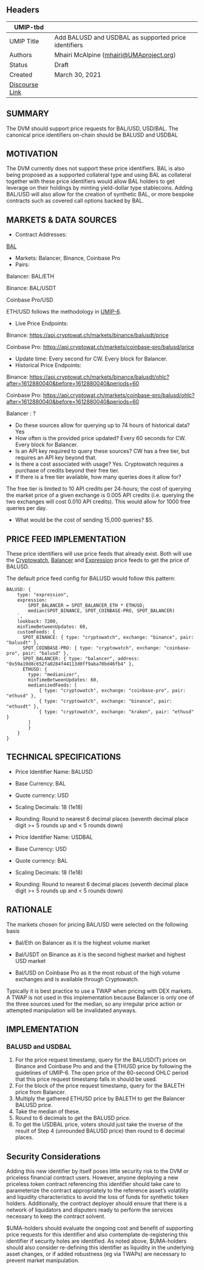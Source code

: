 ## Headers
| UMIP-tbd  |                                                                                                                                          |
|------------|------------------------------------------------------------------------------------------------------------------------------------------| 
| UMIP Title | Add BALUSD and USDBAL as supported price identifiers              |
| Authors    | Mhairi McAlpine (mhairi@UMAproject.org)  |
| Status     | Draft                                                                                                                     
| Created    | March 30, 2021   
| [Discourse Link](https://discourse.umaproject.org/t/add-balusd-usdbal-as-supported-price-identifiers/512) |  

## SUMMARY

The DVM should support price requests for BAL/USD, USD/BAL.
The canonical price identifiers on-chain should be BALUSD and USDBAL

## MOTIVATION

The DVM currently does not support these price identifiers. BAL is also being proposed as a supported collateral type and using BAL as collateral together with these price identifiers would allow BAL holders to get leverage on their holdings by minting yield-dollar type stablecoins. Adding BAL/USD will also allow for the creation of synthetic BAL, or more bespoke contracts such as covered call options backed by BAL.

## MARKETS & DATA SOURCES

- Contract Addresses:

[BAL](https://etherscan.io/address/0xba100000625a3754423978a60c9317c58a424e3d)

- Markets: Balancer, Binance, Coinbase Pro
- Pairs: 

Balancer: BAL/ETH

Binance: BAL/USDT

Coinbase Pro/USD

ETH/USD follows the methodology in [UMIP-6](https://github.com/UMAprotocol/UMIPs/blob/master/UMIPs/umip-6.md).

- Live Price Endpoints:
  
Binance: https://api.cryptowat.ch/markets/binance/balusdt/price

Coinbase Pro: https://api.cryptowat.ch/markets/coinbase-pro/balusd/price

- Update time: Every second for CW. Every block for Balancer. 
- Historical Price Endpoints:

Binance: https://api.cryptowat.ch/markets/binance/balusdt/ohlc?after=1612880040&before=1612880040&periods=60

Coinbase Pro: https://api.cryptowat.ch/markets/coinbase-pro/balusd/ohlc?after=1612880040&before=1612880040&periods=60

Balancer : ?

- Do these sources allow for querying up to 74 hours of historical data? Yes
- How often is the provided price updated? Every 60 seconds for CW. Every block for Balancer.
- Is an API key required to query these sources? CW has a free tier, but requires an API key beyond that.
- Is there a cost associated with usage? Yes. Cryptowatch requires a purchase of credits beyond their free tier.
- If there is a free tier available, how many queries does it allow for?

The free tier is limited to 10 API credits per 24-hours; the cost of querying the market price of a given exchange is 0.005 API credits (i.e. querying the two exchanges will cost 0.010 API credits). This would allow for 1000 free queries per day.

- What would be the cost of sending 15,000 queries? $5.

## PRICE FEED IMPLEMENTATION
These price identifiers will use price feeds that already exist. Both will use the [Cryptowatch](https://github.com/UMAprotocol/protocol/blob/master/packages/financial-templates-lib/src/price-feed/CryptoWatchPriceFeed.js), [Balancer](https://github.com/UMAprotocol/protocol/blob/master/packages/financial-templates-lib/src/price-feed/UniswapPriceFeed.js) and [Expression](https://github.com/UMAprotocol/protocol/blob/master/packages/financial-templates-lib/src/price-feed/ExpressionPriceFeed.js) price feeds to get the price of BALUSD. 

The default price feed config for BALUSD would follow this pattern:

```
BALUSD: {
    type: "expression",
    expression: `
        SPOT_BALANCER = SPOT_BALANCER_ETH * ETHUSD;
        median(SPOT_BINANCE, SPOT_COINBASE-PRO, SPOT_BALANCER)
    `,
    lookback: 7200,
    minTimeBetweenUpdates: 60,
    customFeeds: {
      SPOT_BINANCE: { type: "cryptowatch", exchange: "binance", pair: "balusdt" },
      SPOT_COINBASE-PRO: { type: "cryptowatch", exchange: "coinbase-pro", pair: "balusd" },
      SPOT_BALANCER: { type: "balancer", address: "0x59a19d8c652fa0284f44113d0ff9aba70bd46fb4" },
      ETHUSD: {
        type: "medianizer",
        minTimeBetweenUpdates: 60,
        medianizedFeeds: [
            { type: "cryptowatch", exchange: "coinbase-pro", pair: "ethusd" },
            { type: "cryptowatch", exchange: "binance", pair: "ethusdt" },
            { type: "cryptowatch", exchange: "kraken", pair: "ethusd" }
        ]
        }
    }
}
```



## TECHNICAL SPECIFICATIONS

- Price Identifier Name: BALUSD
- Base Currency: BAL
- Quote currency: USD
- Scaling Decimals: 18 (1e18)
- Rounding: Round to nearest 6 decimal places (seventh decimal place digit >= 5 rounds up and < 5 rounds down)

- Price Identifier Name: USDBAL
- Base Currency: USD
- Quote currency: BAL
- Scaling Decimals: 18 (1e18)
- Rounding: Round to nearest 6 decimal places (seventh decimal place digit >= 5 rounds up and < 5 rounds down)


## RATIONALE

The markets chosen for pricing BAL/USD were selected on the following basis 

   - Bal/Eth on Balancer as it is the highest volume market

  - Bal/USDT on Binance as it is the second highest market and highest USD market
  
  - Bal/USD on Coinbase Pro as it the most robust of the high volume exchanges and is available through Cryptowatch.


Typically it is best practice to use a TWAP when pricing with DEX markets. A TWAP is not used in this implementation because Balancer is only one of the three sources used for the median, so any irregular price action or attempted manipulation will be invalidated anyways.

## IMPLEMENTATION

### BALUSD and USDBAL

1. For the price request timestamp, query for the BALUSD(T) prices on Binance and Coinbase Pro and and the ETHUSD price by following the guidelines of UMIP-6. The open price of the 60-second OHLC period that this price request timestamp falls in should be used.
2. For the block of the price request timestamp, query for the BALETH price from Balancer.
3. Multiply the gathered ETHUSD price by BALETH to get the Balancer BALUSD price.
4. Take the median of these.
5. Round to 6 decimals to get the BALUSD price.
6. To get the USDBAL price, voters should just take the inverse of the result of Step 4 (unrounded BALUSD price) then round to 6 decimal places.


## Security Considerations

Adding this new identifier by itself poses little security risk to the DVM or priceless financial contract users. However, anyone deploying a new priceless token contract referencing this identifier should take care to parameterize the contract appropriately to the reference asset’s volatility and liquidity characteristics to avoid the loss of funds for synthetic token holders. Additionally, the contract deployer should ensure that there is a network of liquidators and disputers ready to perform the services necessary to keep the contract solvent.

$UMA-holders should evaluate the ongoing cost and benefit of supporting price requests for this identifier and also contemplate de-registering this identifier if security holes are identified. As noted above, $UMA-holders should also consider re-defining this identifier as liquidity in the underlying asset changes, or if added robustness (eg via TWAPs) are necessary to prevent market manipulation.
